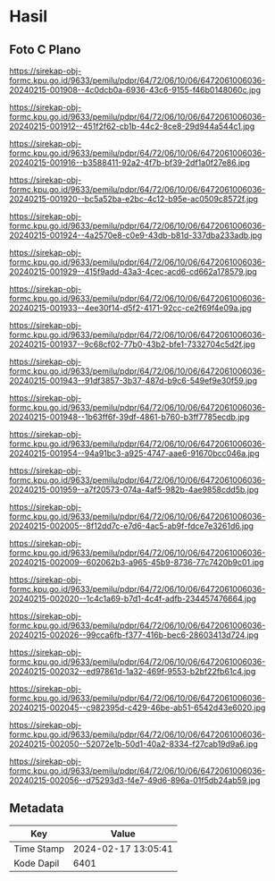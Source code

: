 # Hasil

## Foto C Plano

https://sirekap-obj-formc.kpu.go.id/9633/pemilu/pdpr/64/72/06/10/06/6472061006036-20240215-001908--4c0dcb0a-6936-43c6-9155-f46b0148060c.jpg

https://sirekap-obj-formc.kpu.go.id/9633/pemilu/pdpr/64/72/06/10/06/6472061006036-20240215-001912--451f2f62-cb1b-44c2-8ce8-29d944a544c1.jpg

https://sirekap-obj-formc.kpu.go.id/9633/pemilu/pdpr/64/72/06/10/06/6472061006036-20240215-001916--b3588411-92a2-4f7b-bf39-2df1a0f27e86.jpg

https://sirekap-obj-formc.kpu.go.id/9633/pemilu/pdpr/64/72/06/10/06/6472061006036-20240215-001920--bc5a52ba-e2bc-4c12-b95e-ac0509c8572f.jpg

https://sirekap-obj-formc.kpu.go.id/9633/pemilu/pdpr/64/72/06/10/06/6472061006036-20240215-001924--4a2570e8-c0e9-43db-b81d-337dba233adb.jpg

https://sirekap-obj-formc.kpu.go.id/9633/pemilu/pdpr/64/72/06/10/06/6472061006036-20240215-001929--415f9add-43a3-4cec-acd6-cd662a178579.jpg

https://sirekap-obj-formc.kpu.go.id/9633/pemilu/pdpr/64/72/06/10/06/6472061006036-20240215-001933--4ee30f14-d5f2-4171-92cc-ce2f69f4e09a.jpg

https://sirekap-obj-formc.kpu.go.id/9633/pemilu/pdpr/64/72/06/10/06/6472061006036-20240215-001937--9c68cf02-77b0-43b2-bfe1-7332704c5d2f.jpg

https://sirekap-obj-formc.kpu.go.id/9633/pemilu/pdpr/64/72/06/10/06/6472061006036-20240215-001943--91df3857-3b37-487d-b9c6-549ef9e30f59.jpg

https://sirekap-obj-formc.kpu.go.id/9633/pemilu/pdpr/64/72/06/10/06/6472061006036-20240215-001948--1b63ff6f-39df-4861-b760-b3ff7785ecdb.jpg

https://sirekap-obj-formc.kpu.go.id/9633/pemilu/pdpr/64/72/06/10/06/6472061006036-20240215-001954--94a91bc3-a925-4747-aae6-91670bcc046a.jpg

https://sirekap-obj-formc.kpu.go.id/9633/pemilu/pdpr/64/72/06/10/06/6472061006036-20240215-001959--a7f20573-074a-4af5-982b-4ae9858cdd5b.jpg

https://sirekap-obj-formc.kpu.go.id/9633/pemilu/pdpr/64/72/06/10/06/6472061006036-20240215-002005--8f12dd7c-e7d6-4ac5-ab9f-fdce7e3261d6.jpg

https://sirekap-obj-formc.kpu.go.id/9633/pemilu/pdpr/64/72/06/10/06/6472061006036-20240215-002009--602062b3-a965-45b9-8736-77c7420b9c01.jpg

https://sirekap-obj-formc.kpu.go.id/9633/pemilu/pdpr/64/72/06/10/06/6472061006036-20240215-002020--1c4c1a69-b7d1-4c4f-adfb-234457476664.jpg

https://sirekap-obj-formc.kpu.go.id/9633/pemilu/pdpr/64/72/06/10/06/6472061006036-20240215-002026--99cca6fb-f377-416b-bec6-28603413d724.jpg

https://sirekap-obj-formc.kpu.go.id/9633/pemilu/pdpr/64/72/06/10/06/6472061006036-20240215-002032--ed97861d-1a32-469f-9553-b2bf22fb61c4.jpg

https://sirekap-obj-formc.kpu.go.id/9633/pemilu/pdpr/64/72/06/10/06/6472061006036-20240215-002045--c982395d-c429-46be-ab51-6542d43e6020.jpg

https://sirekap-obj-formc.kpu.go.id/9633/pemilu/pdpr/64/72/06/10/06/6472061006036-20240215-002050--52072e1b-50d1-40a2-8334-f27cab19d9a6.jpg

https://sirekap-obj-formc.kpu.go.id/9633/pemilu/pdpr/64/72/06/10/06/6472061006036-20240215-002056--d75293d3-f4e7-49d6-896a-01f5db24ab59.jpg


## Metadata

| Key        | Value               |
| ---------- | ------------------- |
| Time Stamp | 2024-02-17 13:05:41 |
| Kode Dapil | 6401                |



